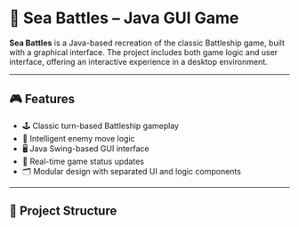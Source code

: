 # 🚢 Sea Battles – Java GUI Game

**Sea Battles** is a Java-based recreation of the classic Battleship game, built with a graphical interface. The project includes both game logic and user interface, offering an interactive experience in a desktop environment.

---

## 🎮 Features

- 🕹️ Classic turn-based Battleship gameplay  
- 🧠 Intelligent enemy move logic  
- 🖥️ Java Swing-based GUI interface  
- 🔄 Real-time game status updates  
- 🗂️ Modular design with separated UI and logic components

---

## 📁 Project Structure

